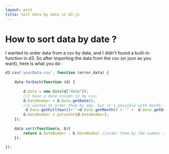 ```yaml
---
layout: post
title: Sort data by date in d3.js
---
```


How to sort data by date ?
==========================

I wanted to order data from a csv by date, and I didn't found a built-in function in d3.
So after importing the data from the csv (or json as you want), here is what you do :

```javascript
d3.csv('yourData.csv', function (error,data) {
	
    data.forEach(function (d) {
	
		d.Date = new Date(d["date"]);
		//I have a date column in my csv;
	    d.DateNumber = d.Date.getDate();
	    //I wanted to order them by day, but it's possible with month and year as well :
	     d.Date.getFullYear()+''+d.Date.getMonth() + '' +  d.Date.getDate() + '';
	    d.DateNumber = parseInt(d.DateNumber);
	});
	
	data.sort(function(a, b){
 		return a.DateNumber - b.DateNumber //order them by the number and that's done !
	});

});

```